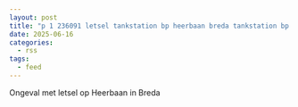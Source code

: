 ```yaml
---
layout: post
title: "p 1 236091 letsel tankstation bp heerbaan breda tankstation bp heerbaan breda heerbaan breda"
date: 2025-06-16
categories: 
  - rss
tags: 
  - feed
---
```


Ongeval met letsel op Heerbaan in Breda
